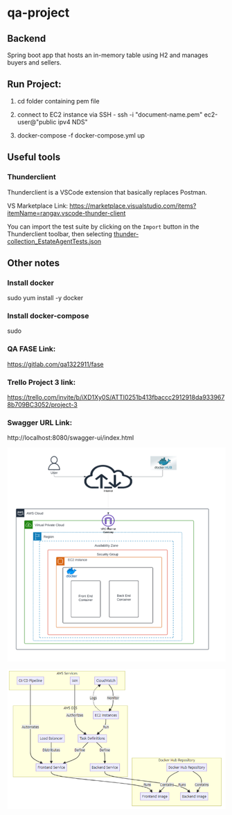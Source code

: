 # qa-project

## Backend

Spring boot app that hosts an in-memory table using H2 and manages buyers and sellers. 

## Run Project:

1. cd folder containing pem file
   
2. connect to EC2 instance via SSH  -  ssh -i "document-name.pem" ec2-user@"public ipv4 NDS"

3. docker-compose -f  docker-compose.yml up

## Useful tools

### Thunderclient

Thunderclient is a VSCode extension that basically replaces Postman. 

VS Marketplace Link: https://marketplace.visualstudio.com/items?itemName=rangav.vscode-thunder-client

You can import the test suite by clicking on the `Import` button in the Thunderclient toolbar, then selecting [thunder-collection_EstateAgentTests.json](spring-boot-backend/thunder-collection_EstateAgentTests.json)

## Other notes

### Install docker

sudo yum install -y docker

### Install docker-compose

sudo 

### QA FASE Link:

https://gitlab.com/qa1322911/fase

### Trello Project 3 link:

https://trello.com/invite/b/iXD1Xy0S/ATTI0251b413fbaccc2912918da9339678b709BC3052/project-3

### Swagger URL Link:

http://localhost:8080/swagger-ui/index.html

![Image of AWS architecture structure](https://github.com/Oppie4246/qa-project/blob/639053efa5676a2dde686337528a2ef30ea99024/AWS%20architecture.png)


![Image of AWS architecture structure future options](https://github.com/Oppie4246/qa-project/blob/9bf404fe89cf4808c33fb07b03de7b614fe0afda/AWS%20future%20option.png)
